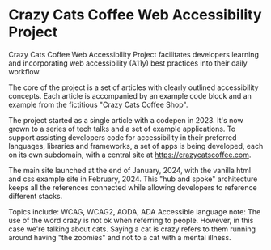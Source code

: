 # Crazy Cats Coffee Web Accessibility Project

Crazy Cats Coffee Web Accessibility Project facilitates developers learning and incorporating web accessibility (A11y) best practices into their daily workflow.

The core of the project is a set of articles with clearly outlined accessibility concepts. Each article is accompanied by an example code block and an example from the fictitious "Crazy Cats Coffee Shop".  

The project started as a single article with a codepen in 2023. It's now grown to a series of tech talks and a set of example applications.   To support assisting developers code for accessibility in their preferred languages, libraries and frameworks, a set of apps is being developed, each on its own subdomain, with a central site at https://crazycatscoffee.com.

The main site launched at the end of January, 2024, with the vanilla html and css example site in February, 2024.  This "hub and spoke" architecture keeps all the references connected while allowing developers to reference different stacks.  

Topics include: WCAG, WCAG2, AODA, ADA  Accessible language note:  The use of the word crazy is not ok when referring to people.  However, in this case we're talking about cats. Saying a cat is crazy refers to them running around having "the zoomies" and not to a cat with a mental illness.
